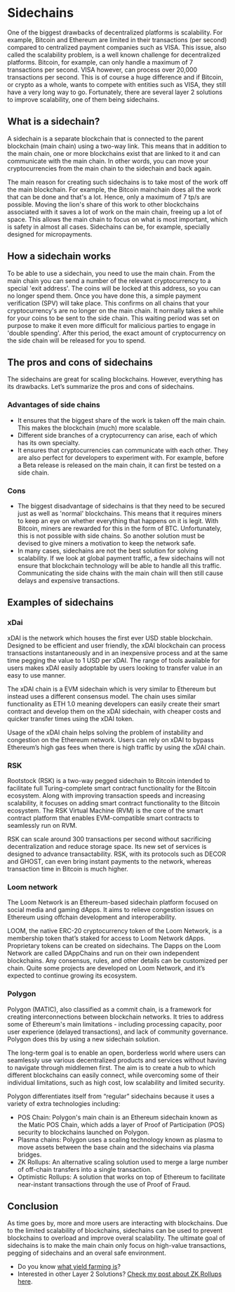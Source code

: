 # Sidechains

One of the biggest drawbacks of decentralized platforms is scalability. For example, Bitcoin and Ethereum are limited in their transactions (per second) compared to centralized payment companies such as VISA. This issue, also called the scalability problem, is a well known challenge for decentralized platforms. Bitcoin, for example, can only handle a maximum of 7 transactions per second. VISA however, can process over 20,000 transactions per second. This is of course a huge difference and if Bitcoin, or crypto as a whole, wants to compete with entities such as VISA, they still have a very long way to go. Fortunately, there are several layer 2 solutions to improve scalability, one of them being sidechains.

## What is a sidechain?

A sidechain is a separate blockchain that is connected to the parent blockchain (main chain) using a two-way link. This means that in addition to the main chain, one or more blockchains exist that are linked to it and can communicate with the main chain. In other words, you can move your cryptocurrencies from the main chain to the sidechain and back again.

The main reason for creating such sidechains is to take most of the work off the main blockchain. For example, the Bitcoin mainchain does all the work that can be done and that's a lot. Hence, only a maximum of 7 tp/s are possible. Moving the lion's share of this work to other blockchains associated with it saves a lot of work on the main chain, freeing up a lot of space. This allows the main chain to focus on what is most important, which is safety in almost all cases. Sidechains can be, for example, specially designed for micropayments.

## How a sidechain works

To be able to use a sidechain, you need to use the main chain. From the main chain you can send a number of the relevant cryptocurrency to a special 'exit address'. The coins will be locked at this address, so you can no longer spend them. Once you have done this, a simple payment verification (SPV) will take place. This confirms on all chains that your cryptocurrency's are no longer on the main chain. It normally takes a while for your coins to be sent to the side chain. This waiting period was set on purpose to make it even more difficult for malicious parties to engage in 'double spending'. After this period, the exact amount of cryptocurrency on the side chain will be released for you to spend.

## The pros and cons of sidechains

The sidechains are great for scaling blockchains. However, everything has its drawbacks. Let’s summarize the pros and cons of sidechains.

### Advantages of side chains

* It ensures that the biggest share of the work is taken off the main chain. This makes the blockchain (much) more scalable.
* Different side branches of a cryptocurrency can arise, each of which has its own specialty.
* It ensures that cryptocurrencies can communicate with each other. They are also perfect for developers to experiment with. For example, before a Beta release is released on the main chain, it can first be tested on a side chain.

### Cons

* The biggest disadvantage of sidechains is that they need to be secured just as well as 'normal' blockchains. This means that it requires miners to keep an eye on whether everything that happens on it is legit. With Bitcoin, miners are rewarded for this in the form of BTC. Unfortunately, this is not possible with side chains. So another solution must be devised to give miners a motivation to keep the network safe.
* In many cases, sidechains are not the best solution for solving scalability. If we look at global payment traffic, a few sidechains will not ensure that blockchain technology will be able to handle all this traffic. Communicating the side chains with the main chain will then still cause delays and expensive transactions.

## Examples of sidechains

### xDai

xDAI is the network which houses the first ever USD stable blockchain. Designed to be efficient and user friendly, the xDAI blockchain can process transactions instantaneously and in an inexpensive process and at the same time pegging the value to 1 USD per xDAI. The range of tools available for users makes xDAI easily adoptable by users looking to transfer value in an easy to use manner.

The xDAI chain is a EVM sidechain which is very similar to Ethereum but instead uses a different consensus model. The chain uses similar functionality as ETH 1.0 meaning developers can easily create their smart contract and develop them on the xDAI sidechain, with cheaper costs and quicker transfer times using the xDAI token.

Usage of the xDAI chain helps solving the problem of instability and congestion on the Ethereum network. Users can rely on xDAI to bypass Ethereum’s high gas fees when there is high traffic by using the xDAI chain.

### RSK

Rootstock (RSK) is a two-way pegged sidechain to Bitcoin intended to facilitate full Turing-complete smart contract functionality for the Bitcoin ecosystem. Along with improving transaction speeds and increasing scalability, it focuses on adding smart contract functionality to the Bitcoin ecosystem. The RSK Virtual Machine (RVM) is the core of the smart contract platform that enables EVM-compatible smart contracts to seamlessly run on RVM.

RSK can scale around 300 transactions per second without sacrificing decentralization and reduce storage space. Its new set of services is designed to advance transactability. RSK, with its protocols such as DECOR and GHOST, can even bring instant payments to the network, whereas transaction time in Bitcoin is much higher.

### Loom network

The Loom Network is an Ethereum-based sidechain platform focused on social media and gaming dApps. It aims to relieve congestion issues on Ethereum using offchain development and interoperability.

LOOM, the native ERC-20 cryptocurrency token of the Loom Network, is a membership token that’s staked for access to Loom Network dApps. Proprietary tokens can be created on sidechains. The Dapps on the Loom Network are called DAppChains and run on their own independent blockchains. Any consensus, rules, and other details can be customized per chain. Quite some projects are developed on Loom Network, and it’s expected to continue growing its ecosystem.

### Polygon

Polygon (MATIC), also classified as a commit chain, is a framework for creating interconnections between blockchain networks. It tries to address some of Ethereum's main limitations - including processing capacity, poor user experience (delayed transactions), and lack of community governance. Polygon does this by using a new sidechain solution.

The long-term goal is to enable an open, borderless world where users can seamlessly use various decentralized products and services without having to navigate through middlemen first. The aim is to create a hub to which different blockchains can easily connect, while overcoming some of their individual limitations, such as high cost, low scalability and limited security.

Polygon differentiates itself from “regular” sidechains because it uses a variety of extra technologies including:

* POS Chain: Polygon's main chain is an Ethereum sidechain known as the Matic POS Chain, which adds a layer of Proof of Participation (POS) security to blockchains launched on Polygon.
* Plasma chains: Polygon uses a scaling technology known as plasma to move assets between the base chain and the sidechains via plasma bridges.
* ZK Rollups: An alternative scaling solution used to merge a large number of off-chain transfers into a single transaction.
* Optimistic Rollups: A solution that works on top of Ethereum to facilitate near-instant transactions through the use of Proof of Fraud.

## Conclusion

As time goes by, more and more users are interacting with blockchains. Due to the limited scalability of blockchains, sidechains can be used to prevent blockchains to overload and improve overal scalability. The ultimate goal of sidechains is to make the main chain only focus on high-value transactions, pegging of sidechains and an overal safe environment.

* Do you know [what yield farming is](https://www.reddit.com/r/CryptoCurrency/comments/n0yng2/defi_explained_yield_farming/)?
* Interested in other Layer 2 Solutions? [Check my post about ZK Rollups here](https://www.reddit.com/r/CryptoCurrency/comments/nctot7/defi_explained_zk_rollups/).